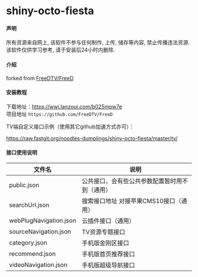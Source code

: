 # shiny-octo-fiesta

#### 声明

所有资源来自网上, 该软件不参与任何制作, 上传, 储存等内容, 禁止传播违法资源. 该软件仅供学习参考, 请于安装后24小时内删除.

#### 介绍

forked from [FreeDTV/FreeD](https://github.com/FreeDTV/FreeD)


#### 安装教程

下载地址：https://wwi.lanzoui.com/b025mpw7e <br>项目地址 `https://github.com/FreeDTV/FreeD`<br>

TV端自定义接口示例（使用其它github加速方式亦可）：

https://raw.fastgit.org/noodles-dumplings/shiny-octo-fiesta/master/tv/

#### 接口使用说明

| 文件名                 | 说明                                           |
| ---------------------- | ---------------------------------------------- |
| public.json            | 公共接口，会有些公共参数配置暂时用不到（通用） |
| searchUrl.json         | 搜索接口地址 对接苹果CMS10接口（通用）         |
| webPlugNavigation.json | 云插件接口（通用）                             |
| sourceNavigation.json  | TV资源专题接口                                 |
| category.json          | 手机版金刚区接口                               |
| recommend.json         | 手机版首页推荐接口                             |
| videoNavigation.json   | 手机版超级导航接口                             |



#####   

#####  

#####   

#####   

#####     

#####      

#####      
